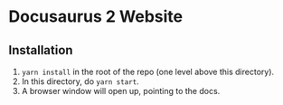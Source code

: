 # Docusaurus 2 Website

## Installation

1. `yarn install` in the root of the repo (one level above this directory).
1. In this directory, do `yarn start`.
1. A browser window will open up, pointing to the docs.
